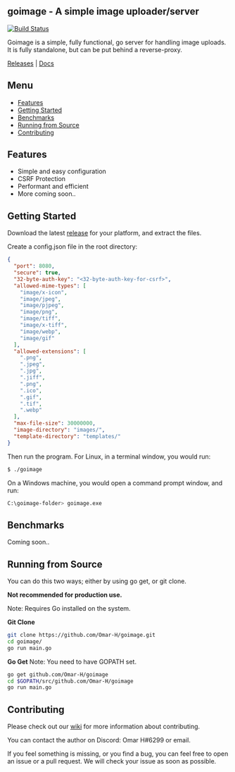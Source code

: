 ## goimage - A simple image uploader/server

[![Build Status](https://travis-ci.org/Omar-H/goimage.svg?branch=master)](https://travis-ci.org/Omar-H/goimage)

Goimage is a simple, fully functional, go server for handling image uploads. It is fully standalone, but can be put behind a reverse-proxy.

[Releases](https://github.com/Omar-H/goimage/releases) | [Docs](https://github.com/Omar-H/goimage/wiki)

## Menu
* [Features](#features)
* [Getting Started](#getting-started)
* [Benchmarks](#benchmarks)
* [Running from Source](#running-from-source)
* [Contributing](#contributing)

## Features
* Simple and easy configuration
* CSRF Protection
* Performant and efficient
* More coming soon..

## Getting Started
Download the latest [release](https://github.com/Omar-H/goimage/releases) for your platform, and extract the files.

Create a config.json file in the root directory:
```JSON
{
  "port": 8080,
  "secure": true,
  "32-byte-auth-key": "<32-byte-auth-key-for-csrf>",
  "allowed-mime-types": [
    "image/x-icon",
    "image/jpeg",
    "image/pjpeg",
    "image/png",
    "image/tiff",
    "image/x-tiff",
    "image/webp",
    "image/gif"
  ],
  "allowed-extensions": [
    ".png",
    ".jpeg",
    ".jpg",
    ".jiff",
    ".png",
    ".ico",
    ".gif",
    ".tif",
    ".webp"
  ],
  "max-file-size": 30000000,
  "image-directory": "images/",
  "template-directory": "templates/"
}
```

Then run the program.
For Linux, in a terminal window, you would run:
```BASH
$ ./goimage
```
On a Windows machine, you would open a command prompt window, and run:
```BASH
C:\goimage-folder> goimage.exe
```

## Benchmarks
Coming soon..

## Running from Source
You can do this two ways; either by using go get, or git clone.

**Not recommended for production use.**

Note: Requires Go installed on the system.

**Git Clone**
```BASH
git clone https://github.com/Omar-H/goimage.git
cd goimage/
go run main.go
```

**Go Get**
Note: You need to have GOPATH set.
```BASH
go get github.com/Omar-H/goimage
cd $GOPATH/src/github.com/Omar-H/goimage
go run main.go
```

## Contributing
Please check out our [wiki](https://github.com/Omar-H/goimage/wiki) for more information about contributing.

You can contact the author on Discord: Omar H#6299 or email.

If you feel something is missing, or you find a bug, you can feel free to open an issue or a pull request.
We will check your issue as soon as possible.
